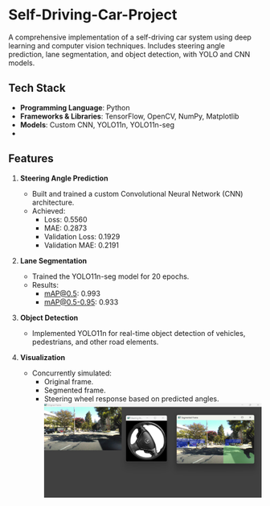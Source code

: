 # Self-Driving-Car-Project
A comprehensive implementation of a self-driving car system using deep learning and computer vision techniques. Includes steering angle prediction, lane segmentation, and object detection, with YOLO and CNN models.

## Tech Stack  
- **Programming Language**: Python  
- **Frameworks & Libraries**: TensorFlow, OpenCV, NumPy, Matplotlib  
- **Models**: Custom CNN, YOLO11n, YOLO11n-seg
- 
## Features  
1. **Steering Angle Prediction**  
   - Built and trained a custom Convolutional Neural Network (CNN) architecture.  
   - Achieved:  
     - Loss: 0.5560  
     - MAE: 0.2873  
     - Validation Loss: 0.1929  
     - Validation MAE: 0.2191  

2. **Lane Segmentation**  
   - Trained the YOLO11n-seg model for 20 epochs.  
   - Results:  
     - mAP@0.5: 0.993  
     - mAP@0.5-0.95: 0.933  

3. **Object Detection**  
   - Implemented YOLO11n for real-time object detection of vehicles, pedestrians, and other road elements.  

4. **Visualization**  
   - Concurrently simulated:  
     - Original frame.  
     - Segmented frame.  
     - Steering wheel response based on predicted angles.  
![output_image](output_img.png)
